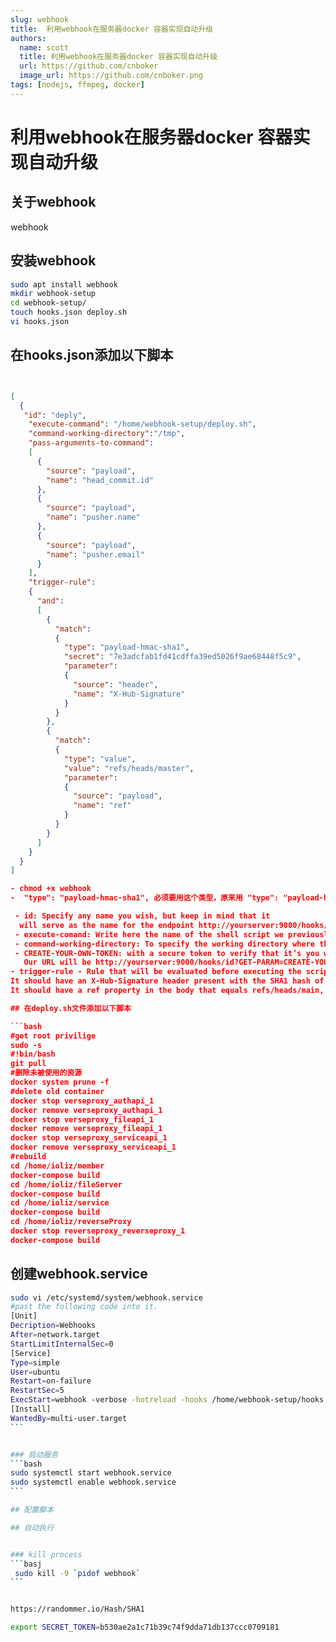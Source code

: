 ```yaml
---
slug: webhook
title:  利用webhook在服务器docker 容器实现自动升级
authors:
  name: scott
  title: 利用webhook在服务器docker 容器实现自动升级
  url: https://github.com/cnboker
  image_url: https://github.com/cnboker.png
tags: [nodejs, ffmpeg, docker]
---
```


# 利用webhook在服务器docker 容器实现自动升级

## 关于webhook

webhook

## 安装webhook

```bash
sudo apt install webhook
mkdir webhook-setup
cd webhook-setup/
touch hooks.json deploy.sh
vi hooks.json
```

## 在hooks.json添加以下脚本

```json


[
  {
   "id": "deply",
    "execute-command": "/home/webhook-setup/deploy.sh",
    "command-working-directory":"/tmp",
    "pass-arguments-to-command":
    [
      {
        "source": "payload",
        "name": "head_commit.id"
      },
      {
        "source": "payload",
        "name": "pusher.name"
      },
      {
        "source": "payload",
        "name": "pusher.email"
      }
    ],
    "trigger-rule":
    {
      "and":
      [
        {
          "match":
          {
            "type": "payload-hmac-sha1",
            "secret": "7e3adcfab1fd41cdffa39ed5026f9ae68448f5c9",
            "parameter":
            {
              "source": "header",
              "name": "X-Hub-Signature"
            }
          }
        },
        {
          "match":
          {
            "type": "value",
            "value": "refs/heads/master",
            "parameter":
            {
              "source": "payload",
              "name": "ref"
            }
          }
        }
      ]
    }
  }
]

- chmod +x webhook
-  "type": "payload-hmac-sha1", 必须要用这个类型，原来用 "type": "payload-hash-sha1"一直报错

 - id: Specify any name you wish, but keep in mind that it 
  will serve as the name for the endpoint http://yourserver:9000/hooks/id
 - execute-comand: Write here the name of the shell script we previously created
 - command-working-directory: To specify the working directory where the script is stored, type the path to the directory where the script is saved.
 - CREATE-YOUR-OWN-TOKEN: with a secure token to verify that it’s you who’s asking to redeploy the container
   Our URL will be http://yourserver:9000/hooks/id?GET-PARAM=CREATE-YOUR-OWN-TOKEN.
- trigger-rule - Rule that will be evaluated before executing the script. We use the and property to specify the request should meet two criteria:
It should have an X-Hub-Signature header present with the SHA1 hash of secret. This is how Github passes the secret to us so we can verify the request is legitimate. Value of secret should match "Secret" from the previous step
It should have a ref property in the body that equals refs/heads/main, so we only redeploy on a push to the main branch. Change this value if your branch has a different name

## 在deploy.sh文件添加以下脚本

```bash
#get root privilige
sudo -s
#!bin/bash
git pull
#删除未被使用的资源
docker system prune -f
#delete old container
docker stop verseproxy_authapi_1
docker remove verseproxy_authapi_1
docker stop verseproxy_fileapi_1
docker remove verseproxy_fileapi_1
docker stop verseproxy_serviceapi_1
docker remove verseproxy_serviceapi_1
#rebuild
cd /home/ioliz/member
docker-compose build
cd /home/ioliz/fileServer
docker-compose build
cd /home/ioliz/service
docker-compose build
cd /home/ioliz/reverseProxy
docker stop reverseproxy_reverseproxy_1
docker-compose build
```

## 创建webhook.service

````bash
sudo vi /etc/systemd/system/webhook.service
#past the following code into it.
[Unit]
Decription=Webhooks
After=network.target
StartLimitInternalSec=0
[Service]
Type=simple
User=ubuntu
Restart=on-failure
RestartSec=5
ExecStart=webhook -verbose -hotreload -hooks /home/webhook-setup/hooks.json port 9000 -ip "127.0.0.1" http-methods post
[Install]
WantedBy=multi-user.target
```


### 启动服务
```bash
sudo systemctl start webhook.service
sudo systemctl enable webhook.service
```

## 配置脚本

## 自动执行


### kill process
```basj
 sudo kill -9 `pidof webhook`
```


https://randommer.io/Hash/SHA1

export SECRET_TOKEN=b530ae2a1c71b39c74f9dda71db137ccc0709181